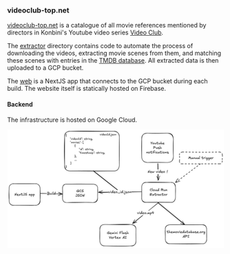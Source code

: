 ### videoclub-top.net

[videoclub-top.net](https://videoclub-top.net) is a catalogue of all movie references mentioned by directors in  Konbini's Youtube video series [Video Club](https://www.konbini.com/playlist/video-club/).

The [extractor](./extractor/) directory contains code to automate the process of downloading the videos, extracting movie scenes from them, and matching these scenes with entries in the [TMDB database](https://www.themoviedb.org/). All extracted data is then uploaded to a GCP bucket.

The [web](./web/) is a NextJS app that connects to the GCP bucket during each build. The website itself is statically hosted on Firebase.

#### Backend

The infrastructure is hosted on Google Cloud.

![](./docs/infra.png)